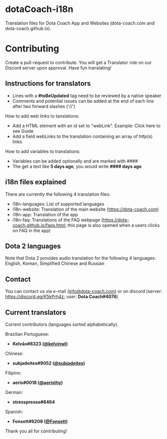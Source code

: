 # dotaCoach-i18n

Translation files for Dota Coach App and Websites (dota-coach.com and dota-coach.github.io).

# Contributing

Create a pull-request to contribute. You will get a Translator role on our Discord server upon approval. Have fun translating!

## Instructions for translators

- Lines with a **#toBeUpdated** tag need to be reviewed by a native speaker
- Comments and potential issues can be added at the end of each line after two forward slashes ('//')

How to add web links to tanslations:

- Add a HTML element with an id set to "webLink". Example: <span id='webLink'>Click here to see Guide</span>
- Add a field webLinks to the translation containing an array of http(s) links

How to add variables to translations:

- Variables can be added optionally and are marked with ####
- The get a text like **5 days ago**, you would write **#### days ago**

## i18n files explained

There are currently the following 4 translation files:

- i18n-languages: List of supported languages
- i18n-website: Translation of the main website (https://dota-coach.com)
- i18n-app: Translation of the app
- i18n-faq: Translations of the FAQ webpage (https://dota-coach.github.io/faqs.html; this page is also opened when a users clicks on FAQ in the app)

## Dota 2 languages

Note that Dota 2 provides audio translation for the following 4 languages: English, Korean, Simplified Chinese and Russian

## Contact

You can contact us via e-mail (info@dota-coach.com) or on discord (server: https://discord.gg/K5kPrh4z; user: **Dota Coach#4076**)

## Current translators

Current contributors (languages sorted alphabetically).

Brazilian Portuguese:

- **Kelvão#8323 ([@kelvinwl](https://github.com/kelvinwl))**

Chinese:

- **subjadeites#9052 ([@subjadeites](https://github.com/subjadeites))**

Filipino:

- **aeris#0018 ([@aeristhy](https://github.com/aeristhy))**

German:

- **stresspresso#8464**

Spanish:

- **Fonsett#6208 ([@Fonsett](https://github.com/Fonsett))**

Thank you all for contributing!

